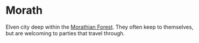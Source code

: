 # Morath

Elven city deep within the [Morathian Forest](../doria/morathian-forest.md). They often keep to themselves, but are welcoming to parties that travel through.
